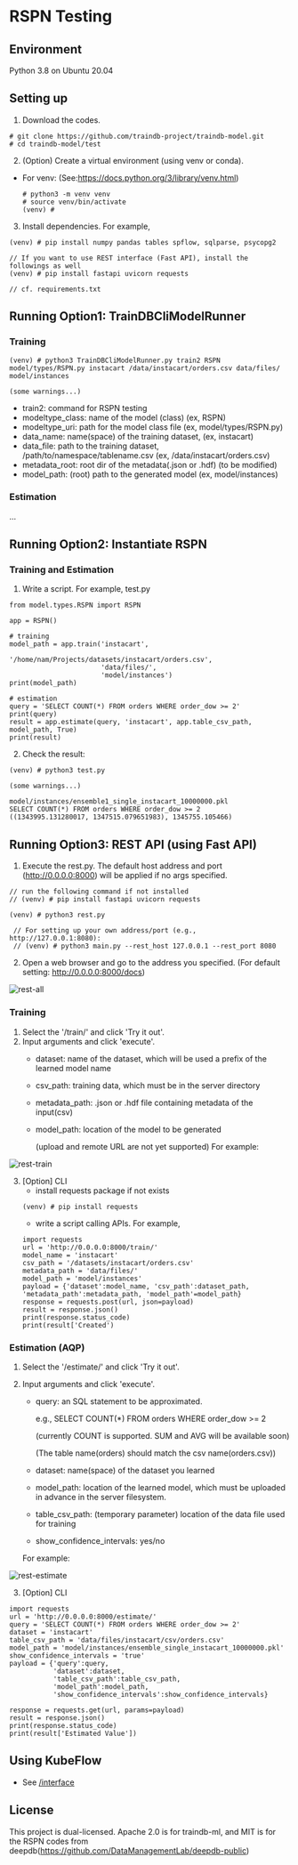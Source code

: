 # RSPN Testing

## Environment
Python 3.8 on Ubuntu 20.04

## Setting up
1. Download the codes.
```
# git clone https://github.com/traindb-project/traindb-model.git
# cd traindb-model/test
```
2. (Option) Create a virtual environment (using venv or conda).
  - For venv: (See:https://docs.python.org/3/library/venv.html)
    ```
    # python3 -m venv venv 
    # source venv/bin/activate
    (venv) #
    ```

3. Install dependencies. For example,
```
(venv) # pip install numpy pandas tables spflow, sqlparse, psycopg2

// If you want to use REST interface (Fast API), install the followings as well
(venv) # pip install fastapi uvicorn requests

// cf. requirements.txt
```
## Running Option1: TrainDBCliModelRunner
### Training
```
(venv) # python3 TrainDBCliModelRunner.py train2 RSPN model/types/RSPN.py instacart /data/instacart/orders.csv data/files/ model/instances

(some warnings...)
```
- train2: command for RSPN testing
- modeltype_class: name of the model (class) (ex, RSPN)
- modeltype_uri: path for the model class file (ex, model/types/RSPN.py)
- data_name: name(space) of the training dataset, (ex, instacart)
- data_file: path to the training dataset, /path/to/namespace/tablename.csv (ex, /data/instacart/orders.csv)
- metadata_root: root dir of the metadata(.json or .hdf) (to be modified)
- model_path: (root) path to the generated model (ex, model/instances)

### Estimation
...

## Running Option2: Instantiate RSPN
### Training and Estimation
1. Write a script. For example, test.py
```
from model.types.RSPN import RSPN

app = RSPN()

# training
model_path = app.train('instacart',
                       '/home/nam/Projects/datasets/instacart/orders.csv',
                       'data/files/',
                       'model/instances')
print(model_path)

# estimation
query = 'SELECT COUNT(*) FROM orders WHERE order_dow >= 2'
print(query)
result = app.estimate(query, 'instacart', app.table_csv_path, model_path, True)
print(result)
```
2. Check the result:
```
(venv) # python3 test.py

(some warnings...)

model/instances/ensemble1_single_instacart_10000000.pkl
SELECT COUNT(*) FROM orders WHERE order_dow >= 2
((1343995.131280017, 1347515.079651983), 1345755.105466)
```
## Running Option3: REST API (using Fast API)
1. Execute the rest.py. 
The default host address and port (http://0.0.0.0:8000) will be applied if no args specified.
```
// run the following command if not installed
// (venv) # pip install fastapi uvicorn requests

(venv) # python3 rest.py

 // For setting up your own address/port (e.g., http://127.0.0.1:8080):
 // (venv) # python3 main.py --rest_host 127.0.0.1 --rest_port 8080
```

2. Open a web browser and go to the address you specified.
(For default setting: http://0.0.0.0:8000/docs)

![rest-all](https://user-images.githubusercontent.com/24988105/186143057-fcd91ee1-3f1e-4ad0-b22d-7819c8ccc83a.png)

### Training
1. Select the '/train/' and click 'Try it out'.
2. Input arguments and click 'execute'. 
   - dataset: name of the dataset, which will be used a prefix of the learned model name
   - csv_path: training data, which must be in the server directory
   - metadata_path: .json or .hdf file containing metadata of the input(csv)
   - model_path: location of the model to be generated
   
     (upload and remote URL are not yet supported)
   For example:
   
![rest-train](https://user-images.githubusercontent.com/24988105/187427079-87603e1f-2cfa-466e-a0ef-fae55817c177.png)

3. [Option] CLI
   - install requests package if not exists
   ```
   (venv) # pip install requests
   ```
   - write a script calling APIs. For example,
   ```
   import requests
   url = 'http://0.0.0.0:8000/train/'
   model_name = 'instacart'
   csv_path = '/datasets/instacart/orders.csv'
   metadata_path = 'data/files/'
   model_path = 'model/instances'
   payload = {'dataset':model_name, 'csv_path':dataset_path, 'metadata_path':metadata_path, 'model_path'=model_path}
   response = requests.post(url, json=payload)
   result = response.json()
   print(response.status_code)
   print(result['Created')
   ```

### Estimation (AQP)
1. Select the '/estimate/' and click 'Try it out'.
2. Input arguments and click 'execute'.
   - query: an SQL statement to be approximated. 
     
     e.g., SELECT COUNT(*) FROM orders WHERE order_dow >= 2
     
     (currently COUNT is supported. SUM and AVG will be available soon)
     
     (The table name(orders) should match the csv name(orders.csv))
     
   - dataset: name(space) of the dataset you learned
   - model_path: location of the learned model, which must be uploaded in advance in the server filesystem.
   - table_csv_path: (temporary parameter) location of the data file used for training
   - show_confidence_intervals: yes/no
   
   For example:
   
![rest-estimate](https://user-images.githubusercontent.com/24988105/187428163-f9f342a8-fe55-40df-91f9-82d4b7b7a1e8.png)


3. [Option] CLI
  ```
  import requests
  url = 'http://0.0.0.0:8000/estimate/'
  query = 'SELECT COUNT(*) FROM orders WHERE order_dow >= 2'
  dataset = 'instacart'
  table_csv_path = 'data/files/instacart/csv/orders.csv'
  model_path = 'model/instances/ensemble_single_instacart_10000000.pkl'
  show_confidence_intervals = 'true'
  payload = {'query':query,
             'dataset':dataset,
             'table_csv_path':table_csv_path,
             'model_path':model_path,
             'show_confidence_intervals':show_confidence_intervals}

  response = requests.get(url, params=payload)
  result = response.json()
  print(response.status_code)
  print(result['Estimated Value'])
  ```
## Using KubeFlow
- See [/interface](https://github.com/traindb-project/traindb-ml/tree/main/interface)

## License
This project is dual-licensed. Apache 2.0 is for traindb-ml, and MIT is for the RSPN codes from deepdb(https://github.com/DataManagementLab/deepdb-public)

